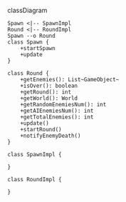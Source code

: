 classDiagram

    Spawn <|-- SpawnImpl
    Round <|-- RoundImpl
    Spawn --o Round
    class Spawn {
        +startSpawn
        +update
    }

    class Round {
        +getEnemies(): List~GameObject~
        +isOver(): boolean
        +getRound(): int
        +getWorld(): World
        +getRandomEnemiesNum(): int
        +getAIEnemiesNum(): int
        +getTotalEnemies(): int
        +update()
        +startRound()
        +notifyEnemyDeath()
    }

    class SpawnImpl {

    }

    class RoundImpl {

    }